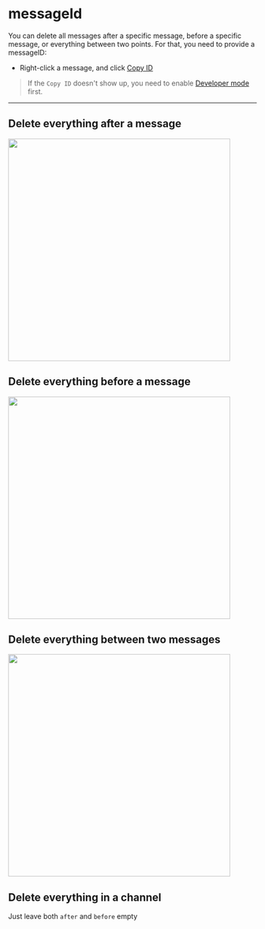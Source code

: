 # messageId
You can delete all messages after a specific message, before a specific message, or everything between two points. For that, you need to provide a messageID:
- Right-click a message, and click [Copy ID](./developerMode.md)
> If the `Copy ID` doesn't show up, you need to enable [Developer mode](./developerMode.md) first.

----

## Delete everything after a message
<img src="https://user-images.githubusercontent.com/3372598/64141154-6ce62780-cddd-11e9-8b73-5fa54b866e46.png" height="450">

## Delete everything before a message
<img src="https://user-images.githubusercontent.com/3372598/64141156-6ce62780-cddd-11e9-984f-db53060443fb.png" height="450">

## Delete everything between two messages
<img src="https://user-images.githubusercontent.com/3372598/64141157-6d7ebe00-cddd-11e9-9184-f2bf41acf959.png" height="450">

## Delete everything in a channel

Just leave both `after` and `before` empty
